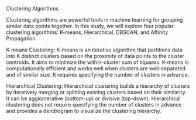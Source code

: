 Clustering Algorithms

Clustering algorithms are powerful tools in machine learning for grouping similar data points together. In this study, we will explore four popular clustering algorithms: K-means, Hierarchical, DBSCAN, and Affinity Propagation.

K-means Clustering:
K-means is an iterative algorithm that partitions data into K distinct clusters based on the proximity of data points to the cluster centroids. It aims to minimize the within-cluster sum of squares. K-means is computationally efficient and works well when clusters are well-separated and of similar size. It requires specifying the number of clusters in advance.

Hierarchical Clustering:
Hierarchical clustering builds a hierarchy of clusters by iteratively merging or splitting existing clusters based on their similarity. It can be agglomerative (bottom-up) or divisive (top-down). Hierarchical clustering does not require specifying the number of clusters in advance and provides a dendrogram to visualize the clustering hierarchy.